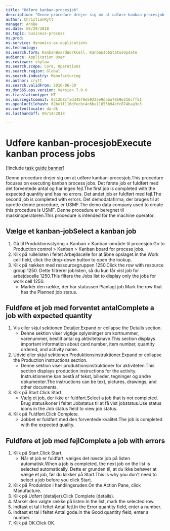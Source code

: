 ```yaml
--- 
title: "Udføre kanban-procesjob"
description: "Denne procedure drejer sig om at udføre kanban-procesjob."
author: ChristianRytt
manager: AnnBe
ms.date: 08/29/2018
ms.topic: business-process
ms.prod: 
ms.service: dynamics-ax-applications
ms.technology: 
ms.search.form: KanbanBoardWorkCell, KanbanJobStatusUpdate
audience: Application User
ms.reviewer: shylaw
ms.search.scope: Core, Operations
ms.search.region: Global
ms.search.industry: Manufacturing
ms.author: crytt
ms.search.validFrom: 2016-06-30
ms.dyn365.ops.version: Version 7.0.0
ms.translationtype: HT
ms.sourcegitcommit: 0312b8cfadd45f8e59225e9daba78b9e216cff51
ms.openlocfilehash: 62be1f116dfecbc4c6ba11053b94efc874baa3e3
ms.contentlocale: da-dk
ms.lasthandoff: 09/14/2018

---
```

# <a name="execute-kanban-process-jobs"></a><span data-ttu-id="24776-103">Udføre kanban-procesjob</span><span class="sxs-lookup"><span data-stu-id="24776-103">Execute kanban process jobs</span></span>

[!include [task guide banner](../../includes/task-guide-banner.md)]

<span data-ttu-id="24776-104">Denne procedure drejer sig om at udføre kanban-procesjob.</span><span class="sxs-lookup"><span data-stu-id="24776-104">This procedure focuses on executing kanban process jobs.</span></span> <span data-ttu-id="24776-105">Det første job er fuldført med det forventede antal og har ingen fejl.</span><span class="sxs-lookup"><span data-stu-id="24776-105">The first job is completed with the expected quantity and has no errors.</span></span> <span data-ttu-id="24776-106">Det andet job er fuldført med fejl.</span><span class="sxs-lookup"><span data-stu-id="24776-106">The second job is completed with errors.</span></span> <span data-ttu-id="24776-107">Det demodatafirma, der bruges til at oprette denne procedure, er USMF.</span><span class="sxs-lookup"><span data-stu-id="24776-107">The demo data company used to create this procedure is USMF.</span></span> <span data-ttu-id="24776-108">Denne procedure er beregnet til maskinoperatøren.</span><span class="sxs-lookup"><span data-stu-id="24776-108">This procedure is intended for the machine operator.</span></span>


## <a name="select-a-kanban-job"></a><span data-ttu-id="24776-109">Vælge et kanban-job</span><span class="sxs-lookup"><span data-stu-id="24776-109">Select a kanban job</span></span>
1. <span data-ttu-id="24776-110">Gå til Produktionsstyring > Kanban > Kanban-område til procesjob.</span><span class="sxs-lookup"><span data-stu-id="24776-110">Go to Production control > Kanban > Kanban board for process jobs.</span></span>
2. <span data-ttu-id="24776-111">Klik på rullelisten i feltet Arbejdscelle for at åbne opslaget.</span><span class="sxs-lookup"><span data-stu-id="24776-111">In the Work cell field, click the drop-down button to open the lookup.</span></span>
3. <span data-ttu-id="24776-112">Klik på rækken med ressourcegruppen 1250.</span><span class="sxs-lookup"><span data-stu-id="24776-112">Click the row with resource group 1250.</span></span> <span data-ttu-id="24776-113">Dette filtrerer joblisten, så du kun får vist job for arbejdscelle 1250.</span><span class="sxs-lookup"><span data-stu-id="24776-113">This filters the Jobs list to display only the jobs for work cell 1250.</span></span>
    * <span data-ttu-id="24776-114">Markér den række, der har statussen Planlagt job.</span><span class="sxs-lookup"><span data-stu-id="24776-114">Mark the row that has the Planned job status.</span></span>  

## <a name="complete-a-job-with-expected-quantity"></a><span data-ttu-id="24776-115">Fuldføre et job med forventet antal</span><span class="sxs-lookup"><span data-stu-id="24776-115">Complete a job with expected quantity</span></span>
1. <span data-ttu-id="24776-116">Vis eller skjul sektionen Detaljer.</span><span class="sxs-lookup"><span data-stu-id="24776-116">Expand or collapse the Details section.</span></span>
    * <span data-ttu-id="24776-117">Denne sektion viser vigtige oplysninger om kortnummer, varenummer, bestilt antal og aktivitetsnavn.</span><span class="sxs-lookup"><span data-stu-id="24776-117">This section displays important information about card number, item number, quantity ordered, and activity name.</span></span>  
2. <span data-ttu-id="24776-118">Udvid eller skjul sektionen Produktionsinstruktioner.</span><span class="sxs-lookup"><span data-stu-id="24776-118">Expand or collapse the Production instructions section.</span></span>
    * <span data-ttu-id="24776-119">Denne sektion viser produktionsinstruktioner for aktiviteten.</span><span class="sxs-lookup"><span data-stu-id="24776-119">This section displays production instructions for the activity.</span></span> <span data-ttu-id="24776-120">Instruktionerne kan bestå af tekst, billeder, tegninger og andre dokumenter.</span><span class="sxs-lookup"><span data-stu-id="24776-120">The instructions can be text, pictures, drawings, and other documents.</span></span>  
3. <span data-ttu-id="24776-121">Klik på Start.</span><span class="sxs-lookup"><span data-stu-id="24776-121">Click Start.</span></span>
    * <span data-ttu-id="24776-122">Vælg et job, der ikke er fuldført.</span><span class="sxs-lookup"><span data-stu-id="24776-122">Select a job that is not completed.</span></span> <span data-ttu-id="24776-123">Brug statusikoner i feltet Jobstatus til at få vist jobstatus.</span><span class="sxs-lookup"><span data-stu-id="24776-123">Use status icons in the Job status field to view job status.</span></span>      
4. <span data-ttu-id="24776-124">Klik på Fuldført.</span><span class="sxs-lookup"><span data-stu-id="24776-124">Click Complete.</span></span>
    * <span data-ttu-id="24776-125">Jobbet er fuldført med den forventede kvalitet.</span><span class="sxs-lookup"><span data-stu-id="24776-125">The job is completed with the expected quality.</span></span>  

## <a name="complete-a-job-with-errors"></a><span data-ttu-id="24776-126">Fuldføre et job med fejl</span><span class="sxs-lookup"><span data-stu-id="24776-126">Complete a job with errors</span></span>
1. <span data-ttu-id="24776-127">Klik på Start.</span><span class="sxs-lookup"><span data-stu-id="24776-127">Click Start.</span></span>
    * <span data-ttu-id="24776-128">Når et job er fuldført, vælges det næste job på listen automatisk.</span><span class="sxs-lookup"><span data-stu-id="24776-128">When a job is completed, the next job on the list is selected automatically.</span></span> <span data-ttu-id="24776-129">Dette er grunden til, at du ikke behøver at vælge et job, før du klikker på Start.</span><span class="sxs-lookup"><span data-stu-id="24776-129">This is why you don't need to select a job before you click Start.</span></span>  
2. <span data-ttu-id="24776-130">Klik på Produktion i handlingsruden.</span><span class="sxs-lookup"><span data-stu-id="24776-130">On the Action Pane, click Manufacture.</span></span>
3. <span data-ttu-id="24776-131">Klik på Udført (detaljer).</span><span class="sxs-lookup"><span data-stu-id="24776-131">Click Complete (details).</span></span>
4. <span data-ttu-id="24776-132">Markér den valgte række på listen.</span><span class="sxs-lookup"><span data-stu-id="24776-132">In the list, mark the selected row.</span></span>
5. <span data-ttu-id="24776-133">Indtast et tal i feltet Antal fejl.</span><span class="sxs-lookup"><span data-stu-id="24776-133">In the Error quantity field, enter a number.</span></span>
6. <span data-ttu-id="24776-134">Indtast et tal i feltet Antal gode.</span><span class="sxs-lookup"><span data-stu-id="24776-134">In the Good quantity field, enter a number.</span></span>
7. <span data-ttu-id="24776-135">Klik på OK.</span><span class="sxs-lookup"><span data-stu-id="24776-135">Click OK.</span></span>


